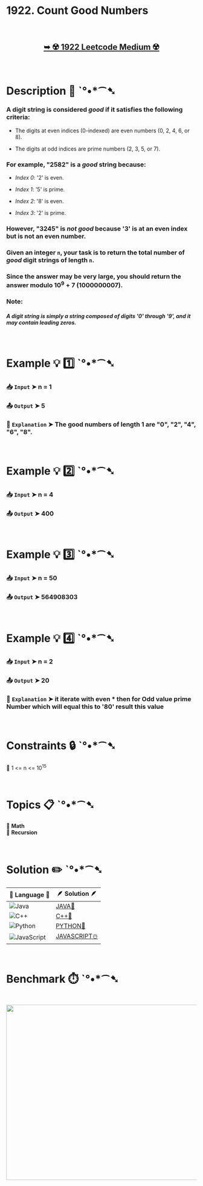 # 1922. Count Good Numbers

</br>

<h2 align="center"> 

<a href="https://leetcode.com/problems/count-good-numbers/description/?envType=daily-question&envId=2025-04-13"><strong>➥ ☢️ 1922 Leetcode Medium ☢️ </strong></a>
</h2>

</br>

# Description 📜 ˋ°•*⁀➷

### A digit string is considered *good* if it satisfies the following criteria:

- The digits at even indices (0-indexed) are even numbers (0, 2, 4, 6, or 8).

- The digits at odd indices are prime numbers (2, 3, 5, or 7).

### For example, "2582" is a *good* string because:

- *Index 0*: '2' is even.

- *Index 1*: '5' is prime.

- *Index 2*: '8' is even.

- *Index 3*: '2' is prime.

### However, "3245" is *not good* because '3' is at an even index but is not an even number.

### Given an integer `n`, your task is to return the total number of *good* digit strings of length `n`.

### Since the answer may be very large, you should return the answer modulo 10<sup>9</sup> + 7 (1000000007).

### Note:

##### A digit string is simply a string composed of digits '0' through '9', and it may contain leading zeros.

</br>

# Example 💡 1️⃣ ˋ°•*⁀➷

  ### 📥 `Input`  ➤ n = 1

  ### 📤 `Output`  ➤ 5

  ### 🔦 `Explanation`  ➤ The good numbers of length 1 are "0", "2", "4", "6", "8".

</br>

# Example 💡 2️⃣ ˋ°•*⁀➷

  ### 📥 `Input` ➤ n = 4

  ### 📤 `Output`  ➤ 400

</br>

# Example 💡 3️⃣ ˋ°•*⁀➷

  ### 📥 `Input` ➤ n = 50

  ### 📤 `Output`  ➤ 564908303

</br>

# Example 💡 4️⃣ ˋ°•*⁀➷

  ### 📥 `Input`  ➤ n = 2

  ### 📤 `Output`  ➤ 20

  ### 🔦 `Explanation`  ➤  it iterate with even * then for Odd value prime Number which will equal this to '80' result this value

</br>

# Constraints 🔒 ˋ°•*⁀➷

🔹 1 <= n <= 10<sup>15</sup> </br>

</br>

# Topics 📋 ˋ°•*⁀➷

🔸 **Math**  </br>
🔸 **Recursion**  </br>


</br>

# Solution ✏️ ˋ°•*⁀➷

| 📒 Language 📒  | 🪶 Solution 🪶 |
| ------------- | ------------- |
|  ![Java](https://img.shields.io/badge/java-%23ED8B00.svg?style=for-the-badge&logo=openjdk&logoColor=white)  | [JAVA🍁](https://github.com/Prakhar-002/LEETCODE/blob/main/%F0%9F%8D%84%20Daily%20Challenge%202025%20%F0%9F%8D%B3/%F0%9F%94%AC%20Examine%20Thoroughly%20%F0%9F%A7%AC/04%20Apr%20%E2%98%94/13%20-%2004%20-%202025%20---%201922.%20Count%20Good%20Numbers%20%E2%98%83%EF%B8%8F%20%F0%9F%8D%81%20%F0%9F%8D%B0%20%F0%9F%8E%B2/%F0%9F%8D%81JAVA%20-%201922.%20Count%20Good%20Numbers.java) |
|  ![C++](https://img.shields.io/badge/c++-%2300599C.svg?style=for-the-badge&logo=c%2B%2B&logoColor=white)  | [C++🎲](https://github.com/Prakhar-002/LEETCODE/blob/main/%F0%9F%8D%84%20Daily%20Challenge%202025%20%F0%9F%8D%B3/%F0%9F%94%AC%20Examine%20Thoroughly%20%F0%9F%A7%AC/04%20Apr%20%E2%98%94/13%20-%2004%20-%202025%20---%201922.%20Count%20Good%20Numbers%20%E2%98%83%EF%B8%8F%20%F0%9F%8D%81%20%F0%9F%8D%B0%20%F0%9F%8E%B2/%F0%9F%8E%B2CPP%20-%201922.%20Count%20Good%20Numbers.cpp)  |
|  ![Python](https://img.shields.io/badge/python-3670A0?style=for-the-badge&logo=python&logoColor=ffdd54)    | [PYTHON🍰](https://github.com/Prakhar-002/LEETCODE/blob/main/%F0%9F%8D%84%20Daily%20Challenge%202025%20%F0%9F%8D%B3/%F0%9F%94%AC%20Examine%20Thoroughly%20%F0%9F%A7%AC/04%20Apr%20%E2%98%94/13%20-%2004%20-%202025%20---%201922.%20Count%20Good%20Numbers%20%E2%98%83%EF%B8%8F%20%F0%9F%8D%81%20%F0%9F%8D%B0%20%F0%9F%8E%B2/%F0%9F%8D%B0PYTHON%20-%201922.%20Count%20Good%20Numbers.py) |
| ![JavaScript](https://img.shields.io/badge/javascript-%23323330.svg?style=for-the-badge&logo=javascript&logoColor=%23F7DF1E)   | [JAVASCRIPT☃️](https://github.com/Prakhar-002/LEETCODE/blob/main/%F0%9F%8D%84%20Daily%20Challenge%202025%20%F0%9F%8D%B3/%F0%9F%94%AC%20Examine%20Thoroughly%20%F0%9F%A7%AC/04%20Apr%20%E2%98%94/13%20-%2004%20-%202025%20---%201922.%20Count%20Good%20Numbers%20%E2%98%83%EF%B8%8F%20%F0%9F%8D%81%20%F0%9F%8D%B0%20%F0%9F%8E%B2/%E2%98%83%EF%B8%8FJAVASCRIPT%20-%201922.%20Count%20Good%20Numbers.js) |

</br>

# Benchmark ⏱️ ˋ°•*⁀➷

<h1  align="center" >

<img src ="https://github.com/user-attachments/assets/4ebc3608-17b4-4627-95fc-9844997a8019" width = "700px" height="462px" />

</h1>
